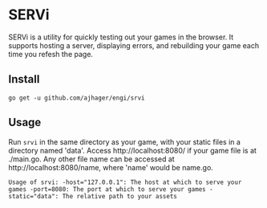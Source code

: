 # SERVi

SERVi is a utility for quickly testing out your games in the browser. It supports hosting a server, displaying errors, and rebuilding your game each time you refesh the page.

## Install

`go get -u github.com/ajhager/engi/srvi`

## Usage

Run `srvi` in the same directory as your game, with your static files in a directory named 'data'. Access http://localhost:8080/ if your game file is at ./main.go. Any other file name can be accessed at http://localhost:8080/name, where 'name' would be name.go.

`
Usage of srvi:
	-host="127.0.0.1": The host at which to serve your games
	-port=8080: The port at which to serve your games
	-static="data": The relative path to your assets
`
